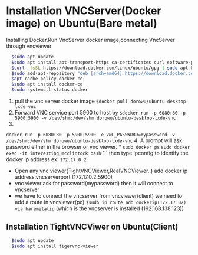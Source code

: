 


# Installation  VNCServer(Docker image) on Ubuntu(Bare metal)




Installing Docker,Run VncServer docker image,connecting VncServer through vncviewer


```bash
  $sudo apt update
  $sudo apt install apt-transport-https ca-certificates curl software-properties-common
  $curl -fsSL https://download.docker.com/linux/ubuntu/gpg | sudo apt-key add -
  $sudo add-apt-repository "deb [arch=amd64] https://download.docker.com/linux/ubuntu focal stable"
  $apt-cache policy docker-ce
  $sudo apt install docker-ce
  $sudo systemctl status docker
  ```
  1. pull the vnc server docker image
  `$docker pull dorowu/ubuntu-desktop-lxde-vnc`
  2. Forward VNC service port 5900 to host by
  `$docker run -p 6080:80 -p 5900:5900 -v /dev/shm:/dev/shm dorowu/ubuntu-desktop-lxde-vnc`
  3. 
  `docker run -p 6080:80 -p 5900:5900 -e VNC_PASSWORD=mypassword -v /dev/shm:/dev/shm dorowu/ubuntu-desktop-lxde-vnc`
  4. A prompt will ask password either in the browser or vnc viewer.
    * 
    `sudo docker ps`
    `sudo docker exec -it interesting_mcclintock bash`
    ```
      then type ipconfig to identify the docker ip address
      ex: `172.17.0.2`
   * Open any vnc viewer(TightVNCViewer,RealVNCViewer..) add  docker ip  address:vncserverport (172.17.0.2:5900) 
   * vnc viewer ask for password(mypassword) then it will connect to vncserver
   * we have to connect the vncserver from vncviewer(client) we need to add a route in vncviewer(pc)
  `$sudo ip route add dockerip(172.17.02) via baremetalip` (which is the vncserver is installed (192.168.138.123))
  
## Installation  TightVNCViwer on Ubuntu(Client)
```bash
  $sudo apt update
  $sudo apt install tigervnc-viewer
  ```


